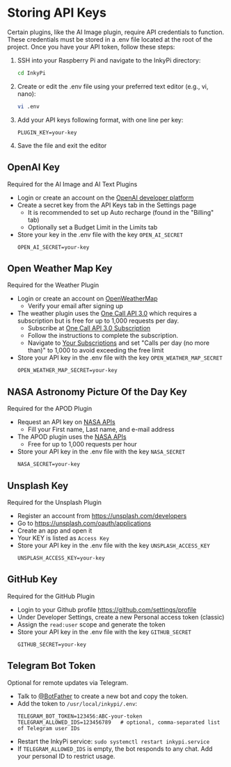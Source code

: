 
# Storing API Keys

Certain plugins, like the AI Image plugin, require API credentials to function. These credentials must be stored in a .env file located at the root of the project. Once you have your API token, follow these steps:

1. SSH into your Raspberry Pi and navigate to the InkyPi directory:
    ```bash
    cd InkyPi
    ```
2. Create or edit the .env file using your preferred text editor (e.g., vi, nano):
    ```bash
    vi .env
    ```
3. Add your API keys following format, with one line per key:
    ```
    PLUGIN_KEY=your-key
    ```
4. Save the file and exit the editor

## OpenAI Key

Required for the AI Image and AI Text Plugins

- Login or create an account on the [OpenAI developer platform](https://platform.openai.com/docs/overview)
- Create a secret key from the API Keys tab in the Settings page
    - It is recommended to set up Auto recharge (found in the "Billing" tab)
    - Optionally set a Budget Limit in the Limits tab
- Store your key in the .env file with the key `OPEN_AI_SECRET`
    ```
    OPEN_AI_SECRET=your-key
    ```

## Open Weather Map Key

Required for the Weather Plugin

- Login or create an account on [OpenWeatherMap](https://home.openweathermap.org/users/sign_in)
    - Verify your email after signing up
- The weather plugin uses the [One Call API 3.0](https://openweathermap.org/price) which requires a subscription but is free for up to 1,000 requests per day.
    - Subscribe at [One Call API 3.0 Subscription](https://home.openweathermap.org/subscriptions/billing_info/onecall_30/base?key=base&service=onecall_30)
    - Follow the instructions to complete the subscription.
    - Navigate to [Your Subscriptions](https://home.openweathermap.org/subscriptions) and set "Calls per day (no more than)" to 1,000 to avoid exceeding the free limit
- Store your API key in the .env file with the key `OPEN_WEATHER_MAP_SECRET`
    ```
    OPEN_WEATHER_MAP_SECRET=your-key
    ```

## NASA Astronomy Picture Of the Day Key

Required for the APOD Plugin

- Request an API key on [NASA APIs](https://api.nasa.gov/)
   - Fill your First name, Last name, and e-mail address
- The APOD plugin uses the [NASA APIs](https://api.nasa.gov/)
   - Free for up to 1,000 requests per hour
- Store your API key in the .env file with the key `NASA_SECRET`
    ```
    NASA_SECRET=your-key
    ```

## Unsplash Key

Required for the Unsplash Plugin
 
- Register an account from https://unsplash.com/developers 
- Go to https://unsplash.com/oauth/applications 
- Create an app and open it
- Your KEY is listed as `Access Key`
- Store your API key in the .env file with the key `UNSPLASH_ACCESS_KEY`
    ```
    UNSPLASH_ACCESS_KEY=your-key
    ```

## GitHub Key

Required for the GitHub Plugin

- Login to your Github profile https://github.com/settings/profile
- Under Developer Settings, create a new Personal access token (classic)
- Assign the `read:user` scope and generate the token
- Store your API key in the .env file with the key `GITHUB_SECRET`
    ```
    GITHUB_SECRET=your-key
    ```

## Telegram Bot Token

Optional for remote updates via Telegram.

- Talk to [@BotFather](https://t.me/BotFather) to create a new bot and copy the token.
- Add the token to `/usr/local/inkypi/.env`:
    ```
    TELEGRAM_BOT_TOKEN=123456:ABC-your-token
    TELEGRAM_ALLOWED_IDS=123456789   # optional, comma-separated list of Telegram user IDs
    ```
- Restart the InkyPi service: `sudo systemctl restart inkypi.service`
- If `TELEGRAM_ALLOWED_IDS` is empty, the bot responds to any chat. Add your personal ID to restrict usage.
